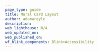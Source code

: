 ```yaml
---
page_type: guide
title: Mural Card Layout
author: adamargyle
description:
web_lighthouse: N/A
web_updated_on:
web_published_on:
wf_blink_components: Blink>Accessibility
---
```



